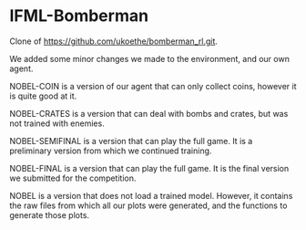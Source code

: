 # IFML-Bomberman

Clone of https://github.com/ukoethe/bomberman_rl.git.

We added some minor changes we made to the environment, and our own agent.

NOBEL-COIN is a version of our agent that can only collect coins, however it is quite good at it.

NOBEL-CRATES is a version that can deal with bombs and crates, but was not trained with enemies.

NOBEL-SEMIFINAL is a version that can play the full game. It is a preliminary version from which we continued training.

NOBEL-FINAL is a version that can play the full game. It is the final version we submitted for the competition.

NOBEL is a version that does not load a trained model. However, it contains the raw files from which all our plots were generated, and the functions to generate those plots.

